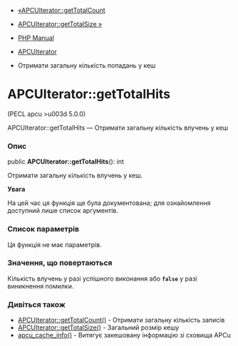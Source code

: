 - [«APCUIterator::getTotalCount](apcuiterator.gettotalcount.md)
- [APCUIterator::getTotalSize »](apcuiterator.gettotalsize.md)

- [PHP Manual](index.md)
- [APCUIterator](class.apcuiterator.md)
- Отримати загальну кількість попадань у кеш

# APCUIterator::getTotalHits

(PECL apcu \>u003d 5.0.0)

APCUIterator::getTotalHits — Отримати загальну кількість влучень у кеш

### Опис

public **APCUIterator::getTotalHits**(): int

Отримати загальну кількість влучень у кеш.

**Увага**

На цей час ця функція ще була документована; для
ознайомлення доступний лише список аргументів.

### Список параметрів

Ця функція не має параметрів.

### Значення, що повертаються

Кількість влучень у разі успішного виконання або **`false`**
у разі виникнення помилки.

### Дивіться також

- [APCUIterator::getTotalCount()](apcuiterator.gettotalcount.md) -
Отримати загальну кількість записів
- [APCUIterator::getTotalSize()](apcuiterator.gettotalsize.md) -
Загальний розмір кешу
- [apcu_cache_info()](function.apcu-cache-info.md) - Витягує
закешовану інформацію зі сховища APCu
